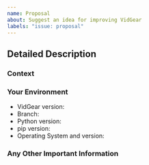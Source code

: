 ```yaml
---
name: Proposal
about: Suggest an idea for improving VidGear
labels: "issue: proposal"
---
```


<!--- Add a brief but descriptive title for your issue above -->


## Detailed Description
<!--- Provide a detailed description of the change or addition you are proposing -->


### Context
<!--- Why is this change important to you? How would you use it? -->
<!--- Will this change the existing VidGear APIs? How? -->
<!--- How can it benefit other users? -->


### Your Environment
<!--- Include as many relevant details about the environment you worked in -->
* VidGear version: <!--- Run command `python -c "import vidgear; print(vidgear.__version__)`" -->
* Branch: <!--- Master/Testing/Development/PyPi -->
* Python version:
* pip version:
* Operating System and version:


### Any Other Important Information
<!--- This is a example/screenshot I want to share -->